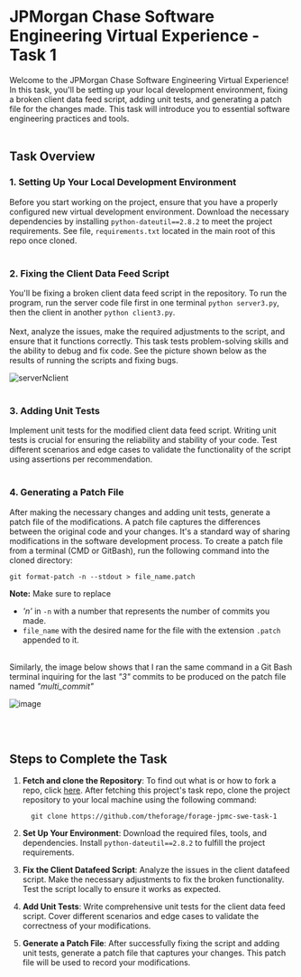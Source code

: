# JPMorgan Chase Software Engineering Virtual Experience - Task 1
Welcome to the JPMorgan Chase Software Engineering Virtual Experience! In this task, you'll be setting up your local development environment, fixing a broken client data feed script, adding unit tests, and generating a patch file for the changes made. This task will introduce you to essential software engineering practices and tools.
<br><br>
## Task Overview
### 1. Setting Up Your Local Development Environment
Before you start working on the project, ensure that you have a properly configured new virtual development environment. Download the necessary dependencies by installing `python-dateutil==2.8.2` to meet the project requirements. See file, `requirements.txt` located in the main root of this repo once cloned.
<br><br>

### 2. Fixing the Client Data Feed Script
You'll be fixing a broken client data feed script in the repository. To run the program, run the server code file first in one terminal `python server3.py`, then the client in another `python client3.py`. <br><br>
Next, analyze the issues, make the required adjustments to the script, and ensure that it functions correctly. This task tests problem-solving skills and the ability to debug and fix code. See the picture shown below as the results of running the scripts and fixing bugs.

![serverNclient](https://github.com/DJRoche509/forage-jpmc-swe-task-1/assets/100164051/8895aa8d-9595-4d2b-af92-f7e54a807699)
<br><br>

### 3. Adding Unit Tests
Implement unit tests for the modified client data feed script. Writing unit tests is crucial for ensuring the reliability and stability of your code. Test different scenarios and edge cases to validate the functionality of the script using assertions per recommendation.
<br><br>

### 4. Generating a Patch File
After making the necessary changes and adding unit tests, generate a patch file of the modifications. A patch file captures the differences between the original code and your changes. It's a standard way of sharing modifications in the software development process. To create a patch file from a terminal (CMD or GitBash), run the following command into the cloned directory:

```
git format-patch -n --stdout > file_name.patch
``` 
**Note:** Make sure to replace
   - *'n'* in `-n` with a number that represents the number of commits you made. 
   - `file_name` with the desired name for the file with the extension `.patch` appended to it. <br/><br/>

Similarly, the image below shows that I ran the same command in a Git Bash terminal inquiring for the last *"3"* commits to be produced on the patch file named *"multi_commit"*

   ![image](https://github.com/DJRoche509/forage-jpmc-swe-task-1/assets/100164051/7a38a015-177c-4479-8d72-4ae3e40e68b7)


<br><br>
## Steps to Complete the Task
1. **Fetch and clone the Repository**: To find out what is or how to fork a repo, click [here](https://docs.github.com/en/get-started/quickstart/fork-a-repo). After fetching this project's task repo, clone the project repository to your local machine using the following command:
   ```
     git clone https://github.com/theforage/forage-jpmc-swe-task-1
   ```

2. **Set Up Your Environment**: Download the required files, tools, and dependencies. Install `python-dateutil==2.8.2` to fulfill the project requirements.

3. **Fix the Client Datafeed Script**: Analyze the issues in the client datafeed script. Make the necessary adjustments to fix the broken functionality. Test the script locally to ensure it works as expected.

4. **Add Unit Tests**: Write comprehensive unit tests for the client data feed script. Cover different scenarios and edge cases to validate the correctness of your modifications.

5. **Generate a Patch File**: After successfully fixing the script and adding unit tests, generate a patch file that captures your changes. This patch file will be used to record your modifications.
